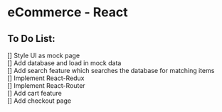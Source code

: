 # eCommerce - React

## To Do List:

[] Style UI as mock page <br>
[] Add database and load in mock data<br>
[] Add search feature which searches the database for matching items<br>
[] Implement React-Redux<br>
[] Implement React-Router<br>
[] Add cart feature<br>
[] Add checkout page<br>
